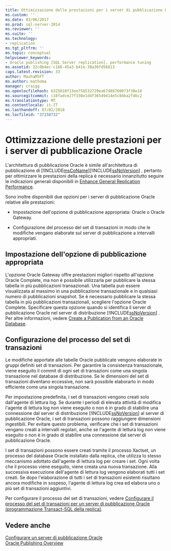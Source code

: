 ```yaml
---
title: Ottimizzazione delle prestazioni per i server di pubblicazione Oracle | Microsoft Docs
ms.custom: ''
ms.date: 03/06/2017
ms.prod: sql-server-2014
ms.reviewer: ''
ms.suite: ''
ms.technology:
- replication
ms.tgt_pltfrm: ''
ms.topic: conceptual
helpviewer_keywords:
- Oracle publishing [SQL Server replication], performance tuning
ms.assetid: 32c0b4ec-c166-45a3-b41e-38a30fd56813
caps.latest.revision: 33
author: MashaMSFT
ms.author: mathoma
manager: craigg
ms.openlocfilehash: 6325010f13ee758532729ea67d88760073f38e18
ms.sourcegitcommit: c18fadce27f330e1d4f36549414e5c84ba2f46c2
ms.translationtype: MT
ms.contentlocale: it-IT
ms.lasthandoff: 07/02/2018
ms.locfileid: "37150732"
---
```

# <a name="performance-tuning-for-oracle-publishers"></a>Ottimizzazione delle prestazioni per i server di pubblicazione Oracle
  L'architettura di pubblicazione Oracle è simile all'architettura di pubblicazione di [!INCLUDE[msCoName](../../../includes/msconame-md.md)][!INCLUDE[ssNoVersion](../../../includes/ssnoversion-md.md)] , pertanto per ottimizzare le prestazioni della replica è necessario innanzitutto seguire le indicazioni generali disponibili in [Enhance General Replication Performance](../administration/enhance-general-replication-performance.md).  
  
 Sono inoltre disponibili due opzioni per i server di pubblicazione Oracle relative alle prestazioni:  
  
-   Impostazione dell'opzione di pubblicazione appropriata: Oracle o Oracle Gateway.  
  
-   Configurazione del processo del set di transazioni in modo che le modifiche vengano elaborate sul server di pubblicazione a intervalli appropriati.  
  
## <a name="specifying-the-appropriate-publishing-option"></a>Impostazione dell'opzione di pubblicazione appropriata  
 L'opzione Oracle Gateway offre prestazioni migliori rispetto all'opzione Oracle Complete, ma non è possibile utilizzarla per pubblicare la stessa tabella in più pubblicazioni transazionali. Una tabella può essere visualizzata al massimo in una pubblicazione transazionale e in qualsiasi numero di pubblicazioni snapshot. Se è necessario pubblicare la stessa tabella in più pubblicazioni transazionali, scegliere l'opzione Oracle Complete. Specificare questa opzione quando si identifica il server di pubblicazione Oracle nel server di distribuzione [!INCLUDE[ssNoVersion](../../../includes/ssnoversion-md.md)] . Per altre informazioni, vedere [Create a Publication from an Oracle Database](../publish/create-a-publication-from-an-oracle-database.md).  
  
## <a name="configuring-the-transaction-set-job"></a>Configurazione del processo del set di transazioni  
 Le modifiche apportate alle tabelle Oracle pubblicate vengono elaborate in gruppi definiti set di transazioni. Per garantire la consistenza transazionale, viene eseguito il commit di ogni set di transazioni come una singola transazione nel database di distribuzione. Se le dimensioni del set di transazioni diventano eccessive, non sarà possibile elaborarlo in modo efficiente come una singola transazione.  
  
 Per impostazione predefinita, i set di transazioni vengono creati solo dall'agente di lettura log. Se durante i periodi di elevata attività di modifica l'agente di lettura log non viene eseguito o non è in grado di stabilire una connessione dal server di distribuzione [!INCLUDE[ssNoVersion](../../../includes/ssnoversion-md.md)] al server di pubblicazione Oracle, i set di transazioni possono raggiungere dimensioni ingestibili. Per evitare questo problema, verificare che i set di transazioni vengano creati a intervalli regolari, anche se l'agente di lettura log non viene eseguito o non è in grado di stabilire una connessione dal server di pubblicazione Oracle.  
  
 I set di transazioni possono essere creati tramite il processo Xactset, un processo del database Oracle installato dalla replica, che utilizza lo stesso meccanismo adottato dall'agente di lettura log per creare i set. Ogni volta che il processo viene eseguito, viene creata una nuova transazione. Alla successiva esecuzione dell'agente di lettura log vengono elaborati tutti i set creati. Se dopo l'elaborazione di tutti i set di transazioni esistenti risultano ancora modifiche in sospeso, l'agente di lettura log crea ed elabora uno o più set di transazioni aggiuntivi.  
  
 Per configurare il processo del set di transazioni, vedere [Configurare il processo del set di transazioni per un server di pubblicazione Oracle &#40;programmazione Transact-SQL della replica&#41;](../administration/configure-the-transaction-set-job-for-an-oracle-publisher.md).  
  
## <a name="see-also"></a>Vedere anche  
 [Configurare un server di pubblicazione Oracle](configure-an-oracle-publisher.md)   
 [Oracle Publishing Overview](oracle-publishing-overview.md)  
  
  
